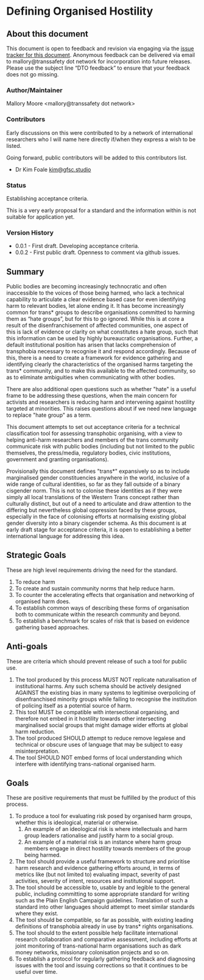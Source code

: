 # Defining Organised Hostility

## About this document

This document is open to feedback and revision via engaging via the [issue tracker for this document](https://github.com/TransSafetyNetwork/tsn-definitions/issues/1). Anonymous feedback can be delivered via email to mallory@transsafety dot network for incorporation into future releases. Please use the subject line “DTO feedback” to ensure that your feedback does not go missing.

### Author/Maintainer

Mallory Moore <mallory@transsafety dot network>

### Contributors

Early discussions on this were contributed to by a network of international researchers who I will name here directly if/when they express a wish to be listed.

Going forward, public contributors will be added to this contributors list.

 * Dr Kim Foale <kim@gfsc.studio>

### Status

Establishing acceptance criteria.

This is a very early proposal for a standard and the information within is not suitable for application yet.

### Version History

- 0.0.1 - First draft. Developing acceptance criteria.
- 0.0.2 - First public draft. Openness to comment via github issues.

## Summary

Public bodies are becoming increasingly technocratic and often inaccessible to the voices of those being harmed, who lack a technical capability to articulate a clear evidence based case for even identifying harm to relevant bodies, let alone ending it. It has become increasingly common for trans* groups to describe organisations committed to harming them as “hate groups”, but for this to go ignored. While this is at core a result of the disenfranchisement of affected communities, one aspect of this is lack of evidence or clarity on what constitutes a hate group, such that this information can be used by highly bureaucratic organisations. Further, a default institutional position has arisen that lacks comprehension of transphobia necessary to recognise it and respond accordingly. Because of this, there is a need to create a framework for evidence gathering and identifying clearly the characteristics of the organised harms targeting the trans* community, and to make this available to the affected community, so as to eliminate ambiguities when communicating with other bodies.

There are also additional open questions such as whether "hate" is a useful frame to be addressing these questions, when the main concern for activists and researchers is reducing harm and intervening against hostility targeted at minorities. This raises questions about if we need new language to replace "hate group" as a term.

This document attempts to set out acceptance criteria for a technical classification tool for assessing transphobic organising, with a view to helping anti-harm researchers and members of the trans community communicate risk with public bodies (including but not limited to the public themselves, the press/media, regulatory bodies, civic institutions, government and granting organisations).

Provisionally this document defines "trans*" expansively so as to include marginalised gender constituencies anywhere in the world, inclusive of a wide range of cultural identities, so far as they fall outside of a binary cisgender norm. This is not to colonise these identities as if they were simply all local translations of the Western Trans concept rather than culturally distinct, but out of a need to articulate and draw attention to the differing but nevertheless global oppression faced by these groups, especially in the face of colonising efforts at normalising existing global gender diversity into a binary cisgender schema. As this document is at early draft stage for acceptance criteria, it is open to establishing a better international language for addressing this idea.

## Strategic Goals

These are high level requirements driving the need for the standard.

1. To reduce harm
1. To create and sustain community norms that help reduce harm.
1. To counter the accelerating effects that organisation and networking of organised harm does.
1. To establish common ways of describing these forms of organisation both to communicate within the research community and beyond.
1. To establish a benchmark for scales of risk that is based on evidence gathering based approaches.

## Anti-goals

These are criteria which should prevent release of such a tool for public use.

1. The tool produced by this process MUST NOT replicate naturalisation of institutional harms. Any such schema should be actively designed AGAINST the existing bias in many systems to legitimise overpolicing of disenfranchised minority groups while failing to recognise the institution of policing itself as a potential source of harm.
1. This tool MUST be compatible with intersectional organising, and therefore not embed in it hostility towards other intersecting marginalised social groups that might damage wider efforts at global harm reduction.
2. The tool produced SHOULD attempt to reduce remove legalese and technical or obscure uses of language that may be subject to easy misinterpretation.
3. The tool SHOULD NOT embed forms of local understanding which interfere with identifying trans-national organised harm.

## Goals

These are positive requirements that must be fulfilled by the product of this process.

1. To produce a tool for evaluating risk posed by organised harm groups, whether this is ideological, material or otherwise. 
   1. An example of an ideological risk is where intellectuals and harm group leaders rationalise and justify harm to a social group. 
   2. An example of a material risk is an instance where harm group members engage in direct hostility towards members of the group being harmed.
2. The tool should provide a useful framework to structure and prioritise harm research and evidence gathering efforts around, in terms of metrics like (but not limited to) evaluating impact, severity of past activities, severity of intent, resources and institutional support.
3. The tool should be accessible to, usable by and legible to the general public, including committing to some appropriate standard for writing such as the Plain English Campaign guidelines. Translation of such a standard into other languages should attempt to meet similar standards where they exist.
4. The tool should be compatible, so far as possible, with existing leading definitions of transphobia already in use by trans* rights organisations.
5. The tool should to the extent possible help facilitate international research collaboration and comparative assessment, including efforts at joint monitoring of trans-national harm organisations such as dark money networks, missionary colonisation projects and so on.
6. To establish a protocol for regularly gathering feedback and diagnosing issues with the tool and issuing corrections so that it continues to be useful over time.
